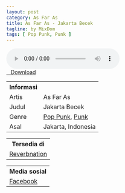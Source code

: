 ```yaml
---
layout: post
category: As Far As
title: As Far As - Jakarta Becek
tagline: by MixDom
tags: [ Pop Punk, Punk ]
---
```


<audio class='js-player' style="--plyr-color-main: #212121;" controls>
<source src="https://drive.google.com/uc?authuser=0&id=16dO0TgAeuDWX9857KV39voCIsevt9mdi&export=download" type="audio/mp3">
</audio>

<!--more-->

<div class="post-button text-center">
<a target="_blank" class="btn" href="https://drive.google.com/uc?authuser=0&id=16dO0TgAeuDWX9857KV39voCIsevt9mdi&export=download">
<i class="fa fa-caret-down" aria-hidden="true"></i>&nbsp; &nbsp;Download
</a>
</div>

<table>
<tr>
<th>Informasi</th>
<th></th>
</tr>
<tr>
<td>Artis</td>
<td>As Far As</td>
</tr>
<tr>
<td>Judul</td>
<td>Jakarta Becek</td>
</tr>
<tr>
<td>Genre</td>
<td><a href="/tag/#/Pop%20Punk">Pop Punk</a>, <a href="/tag/#/Punk">Punk</a></td>
</tr>
<tr>
<td>Asal</td>
<td>Jakarta, Indonesia</td>
</tr>
</table>

<table>
<tr>
<th>Tersedia di</th>
</tr>
<tr>
<td><a href="https://www.reverbnation.com/asfaras" target="_blank">Reverbnation</a></td>
</tr>
</table>

<table>
<tr>
<th>Media sosial</th>
</tr>
<tr>
<td><a href="https://facebook.com/asfarasberpacu" target="_blank">Facebook</a></td>
</tr>
</table>
